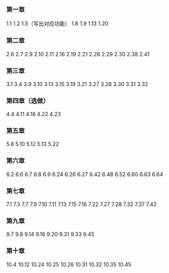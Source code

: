 ### 第一章  
1.1  1.2   1.5（写出对应功能） 1.8  1.9  1.13  1.20  

### 第二章  
2.6  2.7  2.9  2.10  2.11  2.16  2.19  2.21  2.26  2.29  2.30  2.38  2.41  

### 第三章  
3.1  3.4  3.9  3.10  3.13  3.15  3.19  3.21  3.27  3.28  3.30  3.31  3.32

### 第四章（选做）  
4.4  4.11  4.18  4.22  4.23   

### 第五章  
5.8  5.10  5.12  5.13  5.22  

### 第六章  
6.2  6.6  6.7  6.8  6.9  6.24  6.26  6.27  6.42  6.48  6.52  6.60  6.63  6.64  

### 第七章   
7.1  7.3  7.7  7.9  7.10  7.11  7.13  7.15  7.16  7.22  7.27  7.28  7.32  7.37  7.42  

### 第九章  
9.7  9.8  9.14  9.16  9.20  9.31  9.33  9.45  

### 第十章  
10.4  10.12  10.24  10.25  10.26  10.31  10.32  10.35  10.45  
